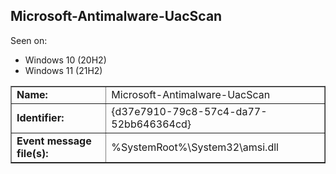 ## Microsoft-Antimalware-UacScan

Seen on:
* Windows 10 (20H2)
* Windows 11 (21H2)

<table border="1" class="docutils">
  <tbody>
    <tr>
      <td><b>Name:</b></td>
      <td>Microsoft-Antimalware-UacScan</td>
    </tr>
    <tr>
      <td><b>Identifier:</b></td>
      <td>{d37e7910-79c8-57c4-da77-52bb646364cd}</td>
    </tr>
    <tr>
      <td><b>Event message file(s):</b></td>
      <td>%SystemRoot%\System32\amsi.dll</td>
    </tr>
  </tbody>
</table>

&nbsp;

